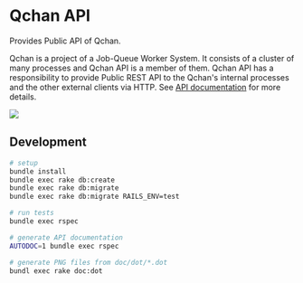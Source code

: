 # Qchan API
Provides Public API of Qchan.

Qchan is a project of a Job-Queue Worker System.
It consists of a cluster of many processes and Qchan API is a member of them.
Qchan API has a responsibility to provide Public REST API
to the Qchan's internal processes and the other external clients via HTTP.
See [API documentation](https://github.com/r7kamura/qchan-api/blob/master/doc/api/toc.md) for more details.

![](https://raw.github.com/r7kamura/qchan-api/master/doc/png/overview.png)

## Development
```sh
# setup
bundle install
bundle exec rake db:create
bundle exec rake db:migrate
bundle exec rake db:migrate RAILS_ENV=test

# run tests
bundle exec rspec

# generate API documentation
AUTODOC=1 bundle exec rspec

# generate PNG files from doc/dot/*.dot
bundl exec rake doc:dot
```
